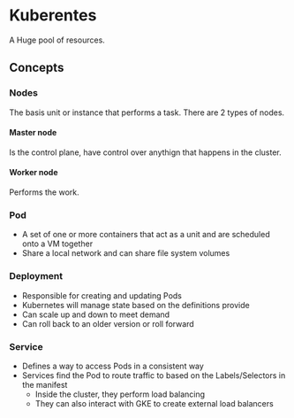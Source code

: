 # Kuberentes

A Huge pool of resources.

## Concepts

### Nodes
The basis unit or instance that performs a task. There are 2 types of nodes.

#### Master node

Is the control plane, have control over anythign that happens in the cluster.

#### Worker node

Performs the work.

### Pod

* A set of one or more containers that act as a unit and are scheduled onto a VM together
* Share a local network and can share file system volumes

### Deployment

* Responsible for creating and updating Pods
* Kubernetes will manage state based on the definitions provide
* Can scale up and down to meet demand
* Can roll back to an older version or roll forward

### Service

* Defines a way to access Pods in a consistent way
* Services find the Pod to route traffic to based on the Labels/Selectors in the manifest
  * Inside the cluster, they perform load balancing
  * They can also interact with GKE to create external load balancers